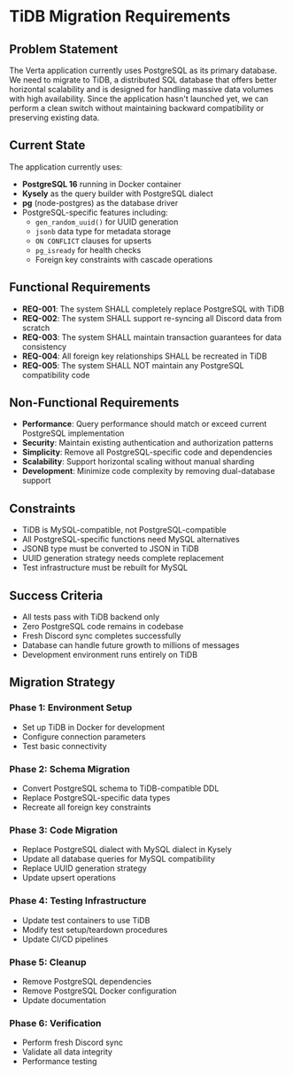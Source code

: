 # TiDB Migration Requirements

## Problem Statement
The Verta application currently uses PostgreSQL as its primary database. We need to migrate to TiDB, a distributed SQL database that offers better horizontal scalability and is designed for handling massive data volumes with high availability. Since the application hasn't launched yet, we can perform a clean switch without maintaining backward compatibility or preserving existing data.

## Current State
The application currently uses:
- **PostgreSQL 16** running in Docker container
- **Kysely** as the query builder with PostgreSQL dialect
- **pg** (node-postgres) as the database driver
- PostgreSQL-specific features including:
  - `gen_random_uuid()` for UUID generation
  - `jsonb` data type for metadata storage
  - `ON CONFLICT` clauses for upserts
  - `pg_isready` for health checks
  - Foreign key constraints with cascade operations

## Functional Requirements

- **REQ-001**: The system SHALL completely replace PostgreSQL with TiDB
- **REQ-002**: The system SHALL support re-syncing all Discord data from scratch
- **REQ-003**: The system SHALL maintain transaction guarantees for data consistency
- **REQ-004**: All foreign key relationships SHALL be recreated in TiDB
- **REQ-005**: The system SHALL NOT maintain any PostgreSQL compatibility code

## Non-Functional Requirements

- **Performance**: Query performance should match or exceed current PostgreSQL implementation
- **Security**: Maintain existing authentication and authorization patterns
- **Simplicity**: Remove all PostgreSQL-specific code and dependencies
- **Scalability**: Support horizontal scaling without manual sharding
- **Development**: Minimize code complexity by removing dual-database support

## Constraints

- TiDB is MySQL-compatible, not PostgreSQL-compatible
- All PostgreSQL-specific functions need MySQL alternatives
- JSONB type must be converted to JSON in TiDB
- UUID generation strategy needs complete replacement
- Test infrastructure must be rebuilt for MySQL

## Success Criteria

- All tests pass with TiDB backend only
- Zero PostgreSQL code remains in codebase
- Fresh Discord sync completes successfully
- Database can handle future growth to millions of messages
- Development environment runs entirely on TiDB

## Migration Strategy

### Phase 1: Environment Setup
- Set up TiDB in Docker for development
- Configure connection parameters
- Test basic connectivity

### Phase 2: Schema Migration
- Convert PostgreSQL schema to TiDB-compatible DDL
- Replace PostgreSQL-specific data types
- Recreate all foreign key constraints

### Phase 3: Code Migration
- Replace PostgreSQL dialect with MySQL dialect in Kysely
- Update all database queries for MySQL compatibility
- Replace UUID generation strategy
- Update upsert operations

### Phase 4: Testing Infrastructure
- Update test containers to use TiDB
- Modify test setup/teardown procedures
- Update CI/CD pipelines

### Phase 5: Cleanup
- Remove PostgreSQL dependencies
- Remove PostgreSQL Docker configuration
- Update documentation

### Phase 6: Verification
- Perform fresh Discord sync
- Validate all data integrity
- Performance testing